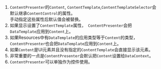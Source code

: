 1.  `ContentPresenter`的`Content`, `ContentTemplate`,`ContentTemplateSelector`会默认继承`ContentControl`的属性。  
手动指定这些属性后默认值会被替换。  
2. 如果显示设置了`ContentTemplate`属性，` ContentPresenter`会把`DataTemplate`应用到`Content`上。  
3. 如果Resources中有`DataTemplate`的应用类型等于`Content`的类型，`ContentPresenter`也会把`DataTemplate`应用到`Content`上。  
4. 如果`Content`是UI元素并且没有指定的`ContentTemplate`会直接显示该元素。  
5. 非常重要的一点是`ContentPresenter`会默认把`Content`设置给`DataContext`。 
1.  `ContentPresenter`可以单独作为控件使用。  